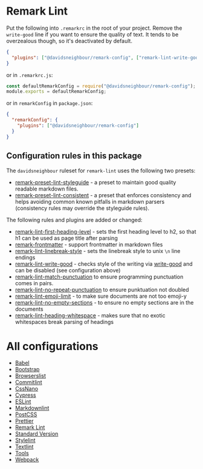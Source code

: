 # Remark Lint

Put the following into `.remarkrc` in the root of your project. Remove the `write-good` line if you want to ensure the quality of text. It tends to be overzealous though, so it's deactivated by default.

```json
{
  "plugins": ["@davidsneighbour/remark-config", ["remark-lint-write-good", false]]
}
```

or in `.remarkrc.js`:

```js
const defaultRemarkConfig = require("@davidsneighbour/remark-config");
module.exports = defaultRemarkConfig;
```

or in `remarkConfig` in `package.json`:

```json
{
  "remarkConfig": {
    "plugins": ["@davidsneighbour/remark-config"]
  }
}
```

## Configuration rules in this package

The `davidsneighbour` ruleset for `remark-lint` uses the following two presets:

- [remark-preset-lint-styleguide](https://www.npmjs.com/package/remark-preset-lint-styleguide) - a preset to maintain good quality readable markdown files.
- [remark-preset-lint-consistent](https://www.npmjs.com/package/remark-preset-lint-consistent) - a preset that enforces consistency and helps avoiding common known pitfalls in markdown parsers (consistency rules may override the styleguide rules).

The following rules and plugins are added or changed:

- [remark-lint-first-heading-level](https://www.npmjs.com/package/remark-lint-first-heading-level) - sets the first heading level to h2, so that h1 can be used as page title after parsing
- [remark-frontmatter](https://github.com/remarkjs/remark-frontmatter) - support frontmatter in markdown files
- [remark-lint-linebreak-style](https://www.npmjs.com/package/remark-lint-linebreak-style) - sets the linebreak style to unix `\n` line endings
- [remark-lint-write-good](https://www.npmjs.com/package/remark-lint-write-good) - checks style of the writing via [write-good](https://github.com/btford/write-good) and can be disabled (see configuration above)
- [remark-lint-match-punctuation](https://github.com/laysent/remark-lint-plugins/tree/HEAD/packages/remark-lint-match-punctuation) to ensure programming punctuation comes in pairs.
- [remark-lint-no-repeat-punctuation](https://github.com/laysent/remark-lint-plugins/tree/HEAD/packages/remark-lint-no-repeat-punctuation) to ensure punktuation not doubled
- [remark-lint-emoji-limit](https://github.com/zerok/remark-lint-emoji-limit) - to make sure documents are not too emoji-y
- [remark-lint-no-empty-sections](https://github.com/vhf/remark-lint-no-empty-sections) - to ensure no empty sections are in the documents
- [remark-lint-heading-whitespace](https://github.com/vhf/remark-lint-heading-whitespace) - makes sure that no exotic whitespaces break parsing of headings

# All configurations

- [Babel](/packages/babel-config)
- [Bootstrap](/packages/bootstrap-config)
- [Browserslist](/packages/browserslist-config)
- [Commitlint](/packages/commitlint-config)
- [CssNano](/packages/cssnano-config)
- [Cypress](/packages/cypress-config)
- [ESLint](/packages/eslint-config)
- [Markdownlint](/packages/markdownlint-config)
- [PostCSS](/packages/postcss-config)
- [Prettier](/packages/prettier-config)
- [Remark Lint](/packages/remark-config)
- [Standard Version](/packages/standard-version-config)
- [Stylelint](/packages/stylelint-config)
- [Textlint](/packages/textlint-config)
- [Tools](/packages/tools)
- [Webpack](/packages/webpack-config)
